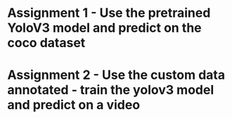 # Assignment 1 - Use the pretrained YoloV3 model and predict on the coco dataset

# Assignment 2 - Use the custom data annotated - train the yolov3 model and predict on a video 
